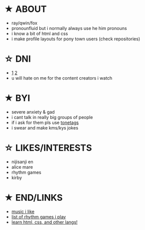 # ★ ABOUT

- ray/qwin/fox
- pronounfluid but i normally always use he him pronouns
- i know a bit of html and css
- i make profile layouts for pony town users (check repositories)
# ☆ DNI

- [1](https://basicdni.carrd.co/) [2](https://listography.com/dni)
- u will hate on me for the content creators i watch
# ★ BYI

- severe anxiety & gad
- i cant talk in really big groups of people
- if i ask for them pls use [tonetags](https://tonetags.carrd.co/)
- i swear and make kms/kys jokes
# ☆ LIKES/INTERESTS

- nijisanji en
- alice mare
- rhythm games
- kirby
# ★ END/LINKS
- [music i like](https://rentry.co/raymusic)
- [list of rhythm games i play](https://rentry.co/rayrhythm/)
- [learn html, css, and other langs!](https://www.freecodecamp.org)
